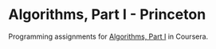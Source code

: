# Algorithms, Part I - Princeton
Programming assignments for [Algorithms, Part I](https://www.coursera.org/learn/algorithms-part1) in Coursera.
